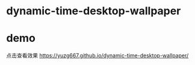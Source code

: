 # dynamic-time-desktop-wallpaper

# demo
点击查看效果
https://yuzg667.github.io/dynamic-time-desktop-wallpaper/
